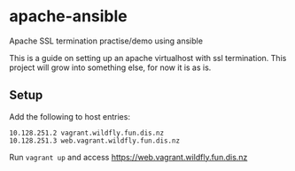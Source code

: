 # apache-ansible
Apache SSL termination practise/demo using ansible

This is a guide on setting up an apache virtualhost with ssl termination.
This project will grow into something else, for now it is as is.


## Setup
Add the following to host entries:

```
10.128.251.2 vagrant.wildfly.fun.dis.nz
10.128.251.3 web.vagrant.wildfly.fun.dis.nz
```

Run `vagrant up` and access https://web.vagrant.wildfly.fun.dis.nz